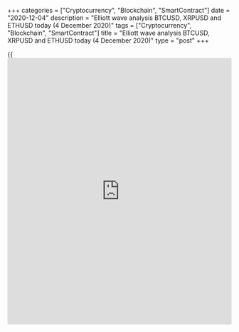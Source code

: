 +++
categories = ["Cryptocurrency", "Blockchain", "SmartContract"]
date = "2020-12-04"
description = "Elliott wave analysis BTCUSD, XRPUSD and ETHUSD today (4 December 2020)"
tags = ["Cryptocurrency", "Blockchain", "SmartContract"]
title = "Elliott wave analysis BTCUSD, XRPUSD and ETHUSD today (4 December 2020)"
type = "post"
+++

{{<iframe id="large-banner" src="https://www.bounty.group/#slide=22.0" width="100%" height="600" scrolling="no" style="border: 0px solid rgb(216, 221, 230); border-radius: 3px;">}}

2020-12-04

2020-12-04

Short-term forecast for BTCUSD, XRPUSD and ETHUSD 04.12.2020Roman Onegin

I welcome my readers!

I have prepared a short-term cryptocurrency forecast based on Elliott
wave analysis of Bitcoin, Ripple, and Ethereum. I suggest entry signals
to trade each cryptocurrency.

The market continues following the suggested scenarios. After the
corrective sub-waves completed, all cryptocurrency pairs should be
developing bullish impulses.

The article covers the following subjects:

## Elliott wave Bitcoin analysis

 ****

The BTCUSD market continues forming the upward impulse wave C, namely
its final leg, the sub-waves [5]. Wave [5] is also an impulse. There
have completed the sub-waves (1)-(2)-(3), and there is forming the
corrective wave (4). This correction is composed of three sub-waves, it
is a zigzag. The market should decline a little in a small impulse c.
Next, we could see wave (5) conclude the bullish trend at a level of
around 20000.00.

### Trading plan for [BTCUSD][1] today:

Buy 19282.50. TP 20000.00

* * *

## Elliott wave Ripple analysis

 ****

Like the XRPUSD market is forming the powerful impulse wave C that is
composed of five sub-waves. Four legs out of five have completed within
the C wave, and wave [5] is still developing. Within impulse [5], there
is forming the middle leg, impulse wave (3). The price should decline a
little in the final leg of the corrective sub-wave 4. Next, the price
could be rising in wave 5 to a level of  0.689, as it is outlined in the
chart.

### Trading plan for **[XRPUSD][2]** today:

Buy 0.614, TP 0.689

* * *

## Elliott wave Ethereum analysis

 ****

The ETHUSD market trend is similar. There is forming the global wave C
composed of the sub-waves [1]-[2]-[3]-[4]-[5]. There is forming the
final wave [5] an impulse. The first three legs have finished within the
[5] impulse, and the correction (4) is still unfolding with the final
wave c yet to complete. The market could go down a little in the c wave.
Next, the market will be rising to a level of 665.00, as it is outlined
in the chart.

### Trading plan for  **[ETHUSD][3] **today:

Buy 604.39, TP 665.00

* * *

P.S. Did you like my article? Share it in social networks: it will be
the best “thank you" :)

Ask me questions and comment below. I’ll be glad to answer your
questions and give necessary explanations.

 **Useful links:**

  * I recommend trying to trade with a reliable broker [here][4]. The system allows you to trade by yourself or copy successful traders from all across the globe.
  * Use my promo-code BLOG for getting deposit bonus 50% on LiteForex platform. Just enter this code in the appropriate field while [depositing][5] your trading account.
  * Telegram chat for traders: <t.me/liteforexengchat>. We are sharing the signals and trading experience
  * Telegram channel with high-quality analytics, Forex reviews, training articles, and other useful things for traders <t.me/liteforex>



The content of this article reflects the author’s opinion and does not
necessarily reflect the official position of LiteForex. The material
published on this page is provided for informational purposes only and
should not be considered as the provision of investment advice for the
purposes of Directive 2004/39/EC.

Rate this article:

{{value}}

( {{count}} {{title}} )

   1. my.liteforex.com/trading/chart?symbol=BTCUSD
   2. my.liteforex.com/trading/chart?symbol=XRPUSD
   3. my.liteforex.com/trading/chart?symbol=ETHUSD
   4. my.liteforex.com/?category=analysts-opinions&slug=short-term-forecast-for-[BTC](https://www.playgroundfx.com/blog/who-is-the-creator-of-bitcoin/)usd-xrpusd-and-ethusd-04122020&openPopup=%2Fregistration%2Fpopup&utm_source=blog&utm_medium=article&utm_campaign=bonus
   5. my.liteforex.com/deposit/?category=analysts-opinions&slug=short-term-forecast-for-[BTC](https://www.playgroundfx.com/blog/who-is-the-creator-of-bitcoin/)usd-xrpusd-and-ethusd-04122020&promo_code=BLOG&utm_source=blog&utm_medium=article&utm_campaign=bonus